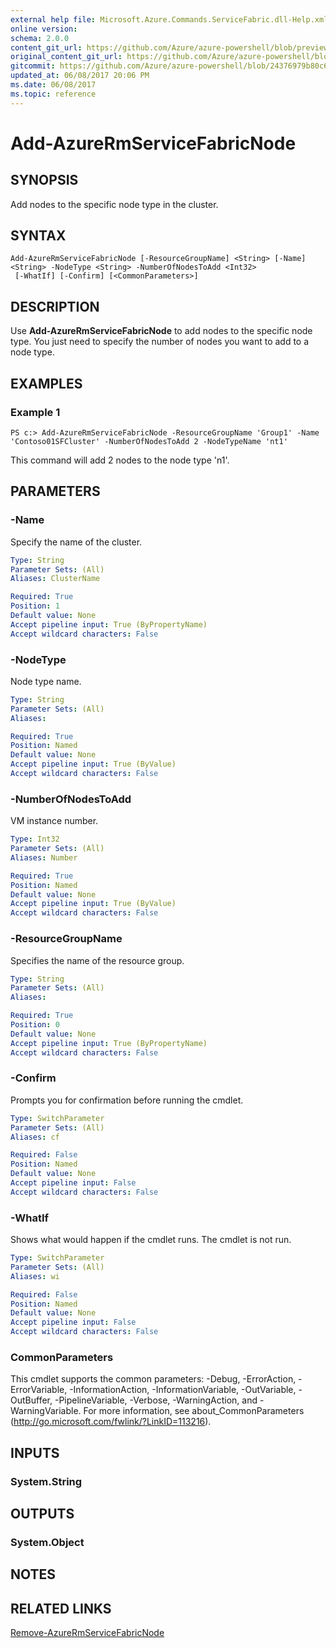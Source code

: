 ```yaml
---
external help file: Microsoft.Azure.Commands.ServiceFabric.dll-Help.xml
online version:
schema: 2.0.0
content_git_url: https://github.com/Azure/azure-powershell/blob/preview/src/ResourceManager/ServiceFabric/Commands.ServiceFabric/help/Add-AzureRmServiceFabricNode.md
original_content_git_url: https://github.com/Azure/azure-powershell/blob/preview/src/ResourceManager/ServiceFabric/Commands.ServiceFabric/help/Add-AzureRmServiceFabricNode.md
gitcommit: https://github.com/Azure/azure-powershell/blob/24376979b80c60e03d5b0e7b65f36a768ddfb08e
updated_at: 06/08/2017 20:06 PM
ms.date: 06/08/2017
ms.topic: reference
---
```


# Add-AzureRmServiceFabricNode

## SYNOPSIS
Add nodes to the specific node type in the cluster.

## SYNTAX

```
Add-AzureRmServiceFabricNode [-ResourceGroupName] <String> [-Name] <String> -NodeType <String> -NumberOfNodesToAdd <Int32>
 [-WhatIf] [-Confirm] [<CommonParameters>]
```

## DESCRIPTION
Use **Add-AzureRmServiceFabricNode** to add nodes to the specific node type. You just need to specify the number of nodes you want to add to a node type.

## EXAMPLES

### Example 1
```
PS c:> Add-AzureRmServiceFabricNode -ResourceGroupName 'Group1' -Name 'Contoso01SFCluster' -NumberOfNodesToAdd 2 -NodeTypeName 'nt1'
```

This command will add 2 nodes to the node type 'n1'.

## PARAMETERS

### -Name
Specify the name of the cluster.

```yaml
Type: String
Parameter Sets: (All)
Aliases: ClusterName

Required: True
Position: 1
Default value: None
Accept pipeline input: True (ByPropertyName)
Accept wildcard characters: False
```

### -NodeType
Node type name.

```yaml
Type: String
Parameter Sets: (All)
Aliases: 

Required: True
Position: Named
Default value: None
Accept pipeline input: True (ByValue)
Accept wildcard characters: False
```

### -NumberOfNodesToAdd
VM instance number.

```yaml
Type: Int32
Parameter Sets: (All)
Aliases: Number

Required: True
Position: Named
Default value: None
Accept pipeline input: True (ByValue)
Accept wildcard characters: False
```

### -ResourceGroupName
Specifies the name of the resource group.

```yaml
Type: String
Parameter Sets: (All)
Aliases: 

Required: True
Position: 0
Default value: None
Accept pipeline input: True (ByPropertyName)
Accept wildcard characters: False
```

### -Confirm
Prompts you for confirmation before running the cmdlet.

```yaml
Type: SwitchParameter
Parameter Sets: (All)
Aliases: cf

Required: False
Position: Named
Default value: None
Accept pipeline input: False
Accept wildcard characters: False
```

### -WhatIf
Shows what would happen if the cmdlet runs. The cmdlet is not run.

```yaml
Type: SwitchParameter
Parameter Sets: (All)
Aliases: wi

Required: False
Position: Named
Default value: None
Accept pipeline input: False
Accept wildcard characters: False
```

### CommonParameters
This cmdlet supports the common parameters: -Debug, -ErrorAction, -ErrorVariable, -InformationAction, -InformationVariable, -OutVariable, -OutBuffer, -PipelineVariable, -Verbose, -WarningAction, and -WarningVariable. For more information, see about_CommonParameters (http://go.microsoft.com/fwlink/?LinkID=113216).

## INPUTS

### System.String

## OUTPUTS

### System.Object

## NOTES

## RELATED LINKS
[Remove-AzureRmServiceFabricNode](./Remove-AzureRmServiceFabricNode.md)
